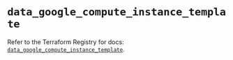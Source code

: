 # `data_google_compute_instance_template`

Refer to the Terraform Registry for docs: [`data_google_compute_instance_template`](https://registry.terraform.io/providers/hashicorp/google-beta/5.13.0/docs/data-sources/google_compute_instance_template).
